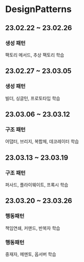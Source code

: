 # DesignPatterns

## 23.02.22 ~ 23.02.26

### 생성 패턴

팩토리 메서드, 추상 팩토리 학습

## 23.02.27 ~ 23.03.05

### 생성 패턴

빌더, 싱글턴, 프로토타입 학습

## 23.03.06 ~ 23.03.12

### 구조 패턴

어댑터, 브리지, 복합체, 데코레이터 학습

## 23.03.13 ~ 23.03.19

### 구조 패턴

퍼사드, 플라이웨이트, 프록시 학습

## 23.03.20 ~ 23.03.26

### 행동패턴

책임연쇄, 커맨드, 반복자 학습

### 행동패턴

중재자, 메멘토, 옵서버 학습
